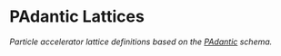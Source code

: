 # PAdantic Lattices

*Particle accelerator lattice definitions based on the [PAdantic](https://github.com/astec-stfc/padantic) schema.*

